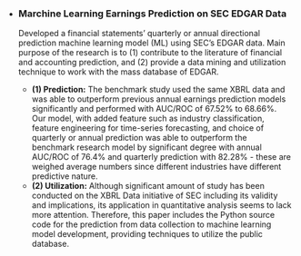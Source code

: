 * ### Marchine Learning Earnings Prediction on SEC EDGAR Data

  	Developed a financial statements’ quarterly or annual directional prediction machine learning model (ML) using SEC’s EDGAR data. Main purpose of the research is to (1) contribute to the literature of financial and accounting prediction, and (2) provide a data mining and utilization technique to work with the mass database of EDGAR.
  * <b>(1) Prediction:</b> The benchmark study used the same XBRL data and was able to outperform previous annual earnings prediction models significantly and performed with AUC/ROC of 67.52% to 68.66%. Our model, with added feature such as industry classification, feature engineering for time-series forecasting, and choice of quarterly or annual prediction was able to outperform the benchmark research model by significant degree with annual AUC/ROC of 76.4% and quarterly prediction with 82.28% - these are weighed average numbers since different industries have different predictive nature.
  * <b>(2) Utilization:</b> Although significant amount of study has been conducted on the XBRL Data initiative of SEC including its validity and implications, its application in quantitative analysis seems to lack more attention. Therefore, this paper includes the Python source code for the prediction from data collection to machine learning model development, providing techniques to utilize the public database.
